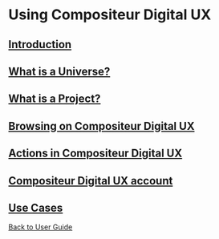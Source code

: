 # Using Compositeur Digital UX

## [Introduction](introduction.md)

## [What is a Universe?](universe.md)

## [What is a Project?](project.md)

## [Browsing on Compositeur Digital UX](browsing.md)

## [Actions in Compositeur Digital UX](actions.md)

## [Compositeur Digital UX account](account.md)

## [Use Cases](../use_cases/index.md)

[Back to User Guide](../index.md)
